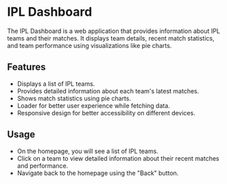 # IPL Dashboard

The IPL Dashboard is a web application that provides information about IPL teams and their matches. It displays team details, recent match statistics, and team performance using visualizations like pie charts.

## Features

- Displays a list of IPL teams.
- Provides detailed information about each team's latest matches.
- Shows match statistics using pie charts.
- Loader for better user experience while fetching data.
- Responsive design for better accessibility on different devices.

## Usage

- On the homepage, you will see a list of IPL teams.
- Click on a team to view detailed information about their recent matches and performance.
- Navigate back to the homepage using the "Back" button.

